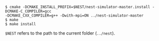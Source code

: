 ```shell
$ cmake -DCMAKE_INSTALL_PREFIX=$NEST/nest-simulator-master.install -DCMAKE-C_COMPILER=gcc 
-DCMAKE_CXX_COMPILER=g++ -Dwith-mpi=ON ../nest-simulator-master
$ make
$ make install
```

`$NEST` refers to the path to the current folder (`../nest`).
